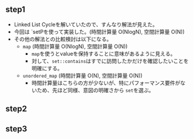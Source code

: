 ## step1
- Linked List Cycleを解いていたので、すんなり解法が見えた。
- 今回は `setPを使って実装した。(時間計算量 O(NlogN), 空間計算量 O(N))
- その他の解法との比較検討は以下になる。
  - `map` (時間計算量 O(NlogN), 空間計算量 O(N))
    - `map`を使うとvalueを保持することに意味があるように見える。
    - 対して、`set::contains`はすでに訪問したかだけを確認したいことを明確にする。
  - `unordered_map` (時間計算量 O(N), 空間計算量 O(N))
    - 時間計算量はこちらの方が少ないが、特にパフォーマンス要件がないため、先ほど同様、意図の明確さから `set`を選ぶ。

## step2

## step3